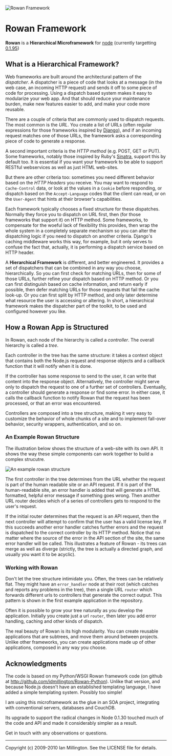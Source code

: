 ![Rowan Framework](http://idmillington.github.com/rowan/media/img/logo.png)

Rowan Framework
===============

**Rowan** is a **Hierarchical Microframework** for
[node](http://github.com/ry/node/) (currently targetting
[0.1.95](http://github.com/ry/node/commits/v0.1.95))


What is a Hierarchical Framework?
---------------------------------

Web frameworks are built around the architectural pattern of the
*dispatcher*. A dispatcher is a piece of code that looks at a message
(in the web case, an incoming HTTP request) and sends it off to some
piece of code for processing. Using a dispatch based system makes it
easy to modularize your web app. And that should reduce your
maintenance burden, make new features easier to add, and make your
code more reusable.

There are a couple of criteria that are commonly used to dispatch
requests. The most common is the *URL*. You create a list of URLs
(often regular expressions for those frameworks inspired by
[Django](http://djangoproject.com/)), and if an incoming request
matches one of those URLs, the framework asks a corresponding piece of
code to generate a response.

A second important criteria is the *HTTP method* (e.g. POST, GET or
PUT). Some frameworks, notably those inspired by Ruby's
[Sinatra](http://sinatra.github.com/), support this by default too. It is
essential if you want your framework to be able to support RESTful
webservices as well as just HTML web-sites.

But there are other criteria too: sometimes you need different
behavior based on the *HTTP Headers* you receive. You may want to
respond to `Cache-Control` data, or look at the values in a `Cookie`
before responding, or dispatch based on the `Accept-Language` codes
that the client can read, or on the `User-Agent` that hints at their
browser's capabilities.

Each framework typically chooses a fixed structure for these
dispatches. Normally they force you to dispatch on URL first, then
(for those frameworks that support it) on HTTP method. Some
frameworks, to compensate for the woeful lack of flexibility this
provides, then wrap the whole system in a completely separate
mechanism so you can alter the dispatching logic if you need to
dispatch on another criteria. Django's caching middleware works this
way, for example, but it only serves to confuse the fact that,
actually, it is performing a dispatch service based on HTTP header.

A **Hierarchical Framework** is different, and better engineered. It
provides a set of dispatchers that can be combined in any way you
choose, hierarchically. So you can first check for matching URLs, then
for some of those URLs, further refine your dispatch based on HTTP
method. Or you can first distinguish based on cache information, and
return early if possible, then defer matching URLs for those requests
that fail the cache look-up. Or you can first split by HTTP method,
and only later determine what resource the user is accessing or
altering. In short, a hierarchical framework makes the dispatcher part
of the toolkit, to be used and configured however you like.


How a Rowan App is Structured
-----------------------------

In Rowan, each node of the hierarchy is called a *controller*. The
overall hierarchy is called a *tree*.

Each controller in the tree has the same structure: it takes a context
object that contains both the Node.js request and response objects and
a callback function that it will notify when it is done.

If the controller has some response to send to the user, it can write
that content into the response object. Alternatively, the controller
might serve only to dispatch the request to one of a further set of
controllers. Eventually, a controller should generate a response or
find some error. In either case, it calls the callback function to
notify Rowan that the request has been processed, or that an error was
encountered.

Controllers are composed into a tree structure, making it very easy to
customize the behavior of whole chunks of a site and to implement
fall-over behavior, security wrappers, authentication, and so on.

### An Example Rowan Structure

The illustration below shows the structure of a web-site with its own
API. It shows the way these simple components can work together to
build a complex strucutre.

<img src="http://idmillington.github.com/rowan/media/img/rowan-dispatch.png" alt="An example rowan structure">

The first controller in the tree determines from the URL whether the
request is part of the human readable site or an API request. If it is
part of the human-readable site, an error handler is added that will
generate a HTML formatted, helpful error message if something goes
wrong. Then another URL router decides which of a series of
controllers gets to respond to the user's request.

If the initial router determines that the request is an API request,
then the next controller will attempt to confirm that the user has a
valid license key. If this succeeds another error handler catches
further errors and the request is dispatched to the correct controller
by its HTTP method. Notice that no matter where the source of the
error in the API section of the site, the same error handler will be
called. This illustrates a feature of Rowan - its trees can merge as
well as diverge (strictly, the tree is actually a directed graph, and
usually you want it to be acyclic).

### Working with Rowan

Don't let the tree structure intimidate you. Often, the trees can be
relatively flat. They might have an `error_handler` node at their root
(which catches and reports any problems in the tree), then a single
URL `router` which forwards different urls to controllers that
generate the correct output. This pattern is shown in the first
example application in the repository.

Often it is possible to grow your tree naturally as you develop the
application. Initially you create just a url `router`, then later you
add error handling, caching and other kinds of dispatch.

The real beauty of Rowan is its high modularity. You can create
reusable applications that are subtrees, and move them around between
projects. Unlike other frameworks, you can create applications made up
of other applications, composed in any way you choose.


Acknowledgments
---------------

The code is based on my Python/WSGI Rowan framework code (on github at
http://github.com/idmillington/Rowan-Python). Unlike that version, and
because Node.js doesn't have an established templating language, I
have added a simple templating system. Possibly too simple!

I am using this microframework as the glue in an SOA project,
integrating with conventional servers, databases and CouchDB.

Its upgrade to support the radical changes in Node 0.1.30 touched much
of the code and API and made it considerably simpler as a result.

Get in touch with any observations or questions.

---

Copyright (c) 2009-2010 Ian Millington. See the LICENSE file for details.

